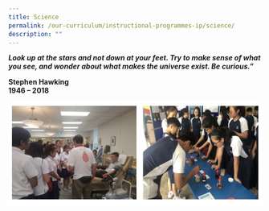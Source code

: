 ```yaml
---
title: Science
permalink: /our-curriculum/instructional-programmes-ip/science/
description: ""
---
```

_**Look up at the stars and not down at your feet. Try to make sense of what you see, and wonder about what makes the universe exist. Be curious.”**_

**Stephen Hawking** <br>
**1946 – 2018**

![Biology lesson at Blood Bank](/images/Biology%20lesson%20at%20Blood%20Bank.jpg)